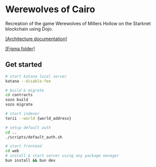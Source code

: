 # Werewolves of Cairo 

Recreation of the game Werewolves of Millers Hollow on the Starknet blockchain using Dojo.

[[Architecture documentation]](docs/architecture.md)

[[Figma folder]](https://www.figma.com/files/project/115049883/Werwolves-of-Cairo?fuid=1049275643167208739)

## Get started

```bash
# start katana local server
katana --disable-fee

# build & migrate
cd contracts
sozo build
sozo migrate

# start indexer
torii --world {world_address}

# setup default auth
cd ..
./scripts/default_auth.sh

# start frontend
cd web
# install & start server using any package manager
bun install && bun dev
```
